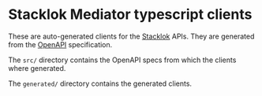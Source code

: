 # Stacklok Mediator typescript clients

These are auto-generated clients for the [Stacklok](https://stacklok.com) APIs.
They are generated from the [OpenAPI](https://swagger.io/specification/) specification.

The `src/` directory contains the OpenAPI specs from which the clients where generated.

The `generated/` directory contains the generated clients.
